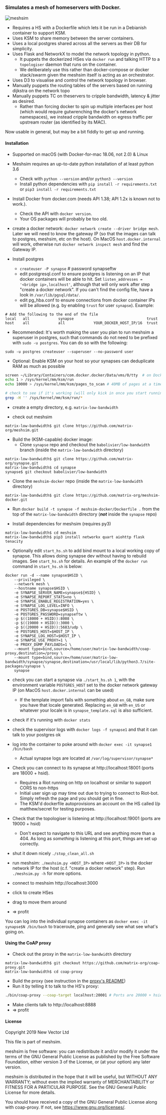### Simulates a mesh of homeservers with Docker.

![meshsim](meshsim.png)

 * Requires a HS with a Dockerfile which lets it be run in a Debianish container to support KSM.
 * Uses KSM to share memory between the server containers.
 * Uses a local postgres shared across all the servers as their DB for simplicity.
 * Uses Flask and NetworkX to model the network topology in python.
   * It puppets the dockerized HSes via `docker run` and talking HTTP to a `topologiser` daemon that runs on the container.
   * We deliberately use this rather than docker-compose or docker stack/swarm given the meshsim itself is acting as an orchestrator.
 * Uses D3 to visualise and control the network topology in browser.
 * Manually puppets the routing tables of the servers based on running dijkstra on the network topo
 * Manually puppets TC on theservers to cripple bandwidth, latency & jitter as desired.
   * Rather than forcing docker to spin up multiple interfaces per host (which would require gutwrenching the docker's network namespaces), we instead cripple bandwidth on egress traffic per upstream router (as identified by its MAC).

Now usable in general, but may be a bit fiddly to get up and running.

#### Installation

 * Supported on macOS (with Docker-for-mac 18.06, not 2.0) & Linux

 * Meshsim requires an up-to-date python installation of at least python 3.6
   * Check with `python --version` and/or `python3 --version`
   * Install python dependencies with `pip install -r requirements.txt` or `pip3 install -r requirements.txt`

 * Install Docker from docker.com (needs API 1.38; API 1.2x is known not to work.).
   * Check the API with `docker version`.
   * Your OS packages will probably be too old.

 * create a docker network: `docker network create --driver bridge mesh`. Later
   we will need to know the gateway IP (so that the images can talk to postgres,
   meshsim, etc on the host). On MacOS `host.docker.internal` will work,
   otherwise run `docker network inspect mesh` and find the Gateway IP.

 * Install postgres
   * `createuser -P synapse` # password synapseftw
   * edit postgresql.conf to ensure postgres is listening on an IP that docker
     containers will be able to hit. Set `listen_addresses = '<bridge ip>,localhost'`,
     although that will only work after step "create a docker network".
     If you can't find the config file, have a look in `/var/lib/pgsql/data/`.
   * edit pg_hba.conf to ensure connections from docker container IPs will be
     allowed (e.g. by enabling `trust` for user `synapse`). Example:

```
# Add the following to the end of the file
local   all             synapse                                 trust
host    all             all             YOUR_DOCKER_HOST_IP/16  trust
```

   * Recommended: It's worth making the user you plan to run meshsim a superuser
   in postgres, such that commands do not need to be prefixed with `sudo -u postgres`.
   You can do so with the following:

   ```
   sudo -u postgres createuser --superuser --no-password user
   ```

 * Optional: Enable KSM on your host so your synapses can deduplicate RAM
   as much as possible

 ```sh
screen ~/Library/Containers/com.docker.docker/Data/vms/0/tty  # on Docker-for-Mac
echo 1 > /sys/kernel/mm/ksm/run
echo 10000 > /sys/kernel/mm/ksm/pages_to_scan # 40MB of pages at a time

# check to see if it's working (will only kick in once you start running something which requests KSM, like our KSMified synapse)
grep -H '' /sys/kernel/mm/ksm/run/*
```

 * create a empty directory, e.g. `matrix-low-bandwidth`

 * check out meshsim
```
matrix-low-bandwidth$ git clone https://github.com/matrix-org/meshsim.git
```

 * Build the (KSM-capable) docker image:
   * Clone `synapse` repo and checkout the `babolivier/low-bandwidth` branch (inside the `matrix-low-bandwidth` directory)
```
matrix-low-bandwidth$ git clone https://github.com/matrix-org/synapse.git
matrix-low-bandwidth$ cd synapse
synapse$ git checkout babolivier/low-bandwidth
```

   * Clone the `meshsim-docker` repo (inside the `matrix-low-bandwidth` directory)
```
matrix-low-bandwidth$ git clone https://github.com/matrix-org/meshsim-docker.git
```

   * Run `docker build -t synapse -f meshsim-docker/Dockerfile .` from the top of the
     `matrix-low-bandwidth` directory (***not*** inside the `synapse` repo)

 * Install dependencies for meshsim (requires py3)
```
matrix-low-bandwidth$ cd meshsim
matrix-low-bandwidth$ pip3 install networkx quart aiohttp flask tenacity
```

 * Optionally edit `start_hs.sh` to add bind mount to a local working copy of
   synapse. This allows doing synapse dev without having to rebuild images. See
   `start_hs.sh` for details. An example of the `docker run` command in `start_hs.sh` is below:

```
docker run -d --name synapse$HSID \
	--privileged \
	--network mesh \
	--hostname synapse$HSID \
	-e SYNAPSE_SERVER_NAME=synapse${HSID} \
	-e SYNAPSE_REPORT_STATS=no \
	-e SYNAPSE_ENABLE_REGISTRATION=yes \
	-e SYNAPSE_LOG_LEVEL=INFO \
	-e POSTGRES_DB=synapse$HSID \
	-e POSTGRES_PASSWORD=synapseftw \
	-p $((18000 + HSID)):8008 \
	-p $((19000 + HSID)):3000 \
	-p $((20000 + HSID)):5683/udp \
	-e POSTGRES_HOST=$HOST_IP \
	-e SYNAPSE_LOG_HOST=$HOST_IP \
	-e SYNAPSE_USE_PROXY=1 \
	-e PROXY_DUMP_PAYLOADS=1 \
	--mount type=bind,source=/home/user/matrix-low-bandwidth/coap-proxy,destination=/proxy \
	--mount type=bind,source=/home/user/matrix-low-bandwidth/synapse/synapse,destination=/usr/local/lib/python3.7/site-packages/synapse \
	synapse
```

 * check you can start a synapse via `./start_hs.sh 1`, with the environment
   variable `POSTGRES_HOST` set to the docker network gateway IP (on MacOS
   `host.docker.internal` can be used)
    * If the template import fails with something about `en_GB`, make sure you have that locale generated. Replacing `en_GB` with `en_US` or whatever your locale is in `synapse_template.sql` is also sufficient.
 * check if it's running with `docker stats`
 * check the supervisor logs with `docker logs -f synapse1` and that it can talk to your postgres ok
 * log into the container to poke around with `docker exec -it synapse1 /bin/bash`
    * Actual synapse logs are located at `/var/log/supervisor/synapse*`

 * Check you can connect to its synapse at http://localhost:18001 (ports are 18000 + hsid).
   * Requires a Riot running on http on localhost or similar to support CORS to non-https
   * Initial user sign up may time out due to trying to connect to Riot-bot. Simply refresh the page and you should get in fine.
   * The KSM'd dockerfile autoprovisions an account on the HS called l/p matthew/secret for testing purposes.
 * Check that the topologiser is listening at http://localhost:19001 (ports are 19000 + hsid)
    * Don't expect to navigate to this URL and see anything more than a 404. As long as *something* is listening at this port, things are set up correctly.

 * shut it down nicely `./stop_clean_all.sh`

 * run meshsim:  `./meshsim.py <HOST_IP>` where `<HOST_IP>` is the docker
   network IP for the host (c.f. "create a docker network" step). Run
   `./meshsim.py -h` for more options.
 * connect to meshsim http://localhost:3000
 * click to create HSes
 * drag to move them around
 * => profit

You can log into the individual synapse containers as `docker exec -it synapse$N /bin/bash` to traceroute, ping
and generally see what see what's going on.

#### Using the CoAP proxy

* Check out the proxy in the `matrix-low-bandwidth` directory

```
matrix-low-bandwidth$ git checkout https://github.com/matrix-org/coap-proxy.git
matrix-low-bandwidth$ cd coap-proxy
```

* Build the proxy (see instruction in the [proxy's README](https://github.com/matrix-org/coap-proxy/blob/master/README.md))
* Run it by telling it to talk to the HS's proxy:

```bash
./bin/coap-proxy --coap-target localhost:20001 # Ports are 20000 + hsid
```

* Make clients talk to http://localhost:8888
* => profit

#### License

Copyright 2019 New Vector Ltd

This file is part of meshsim.

meshsim is free software: you can redistribute it and/or modify
it under the terms of the GNU General Public License as published by
the Free Software Foundation, either version 3 of the License, or
(at your option) any later version.

meshsim is distributed in the hope that it will be useful,
but WITHOUT ANY WARRANTY; without even the implied warranty of
MERCHANTABILITY or FITNESS FOR A PARTICULAR PURPOSE.  See the
GNU General Public License for more details.

You should have received a copy of the GNU General Public License
along with coap-proxy.  If not, see <https://www.gnu.org/licenses/>.
